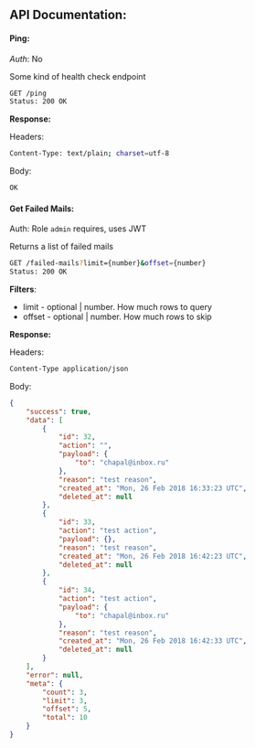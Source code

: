API Documentation:
------------------

#### Ping:

*Auth*: No

Some kind of health check endpoint

```bash
GET /ping
Status: 200 OK
```

**Response:**

Headers:
```bash
Content-Type: text/plain; charset=utf-8
```

Body:
```bash
OK
```

#### Get Failed Mails:

Auth: Role `admin` requires, uses JWT

Returns a list of failed mails

```bash
GET /failed-mails?limit={number}&offset={number}
Status: 200 OK
```

**Filters**:
- limit - optional | number. How much rows to query
- offset - optional | number. How much rows to skip

**Response:**

Headers:
```bash
Content-Type application/json
```

 Body:
```json
{
    "success": true,
    "data": [
        {
            "id": 32,
            "action": "",
            "payload": {
                "to": "chapal@inbox.ru"
            },
            "reason": "test reason",
            "created_at": "Mon, 26 Feb 2018 16:33:23 UTC",
            "deleted_at": null
        },
        {
            "id": 33,
            "action": "test action",
            "payload": {},
            "reason": "test reason",
            "created_at": "Mon, 26 Feb 2018 16:42:23 UTC",
            "deleted_at": null
        },
        {
            "id": 34,
            "action": "test action",
            "payload": {
                "to": "chapal@inbox.ru"
            },
            "reason": "test reason",
            "created_at": "Mon, 26 Feb 2018 16:42:33 UTC",
            "deleted_at": null
        }
    ],
    "error": null,
    "meta": {
        "count": 3,
        "limit": 3,
        "offset": 5,
        "total": 10
    }
}
```
